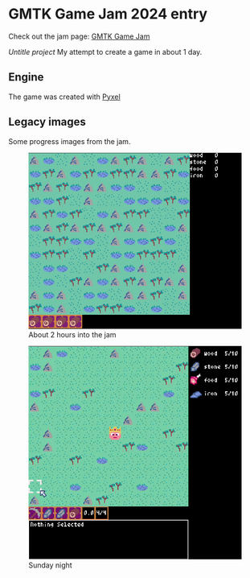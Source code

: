 # GMTK Game Jam 2024 entry
Check out the jam page: [GMTK Game Jam](https://itch.io/jam/gmtk-2024)


*Untitle project*
My attempt to create a game in about 1 day.

## Engine
The game was created with [Pyxel](https://github.com/kitao/pyxel)

## Legacy images

Some progress images from the jam.
<figure>
<img src="https://github.com/michalrajkowski/gmtk_game_jam_2024/blob/main/legacy_images/first_build.png" alt="first image">
  <figcaption>About 2 hours into the jam</figcaption>
</figure>

<figure>
<img src="https://github.com/michalrajkowski/gmtk_game_jam_2024/blob/main/legacy_images/sunday_night.gif" alt="first image">
  <figcaption>Sunday night</figcaption>
</figure>
